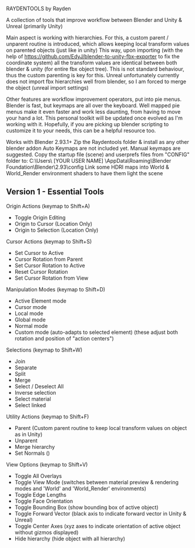 RAYDENTOOLS
by Rayden

A collection of tools that improve workflow between Blender and Unity & Unreal (primarily Unity)

Main aspect is working with hierarchies. For this, a custom parent / unparent routine is introduced, which allows keeping local transform values on parented objects (just like in unity)
This way, upon importing (with the help of https://github.com/EdyJ/blender-to-unity-fbx-exporter to fix the coordinate system) all the transform values are identical between both blender & unity (for entire fbx object tree). This is not standard behaviour, thus the custom parenting is key for this.
Unreal unfortunately currently does not import fbx hierarchies well from blender, so I am forced to merge the object (unreal import settings)

Other features are workflow improvement operators, put into pie menus. Blender is fast, but keymaps are all over the keyboard. Well mapped pie menus make it even faster and work less daunting, from having to move your hand a lot.
This personal toolkit will be updated once evolved as I'm working with it. Hopefully, if you are picking up blender scripting to customize it to your needs, this can be a helpful resource too.

Works with Blender 2.93.1+
Zip the Raydentools folder & install as any other blender addon
Auto Keymaps are not included yet. Manual keymaps are suggested.
Copy the startup file (scene) and userprefs files from "CONFIG" folder to:
C:\Users\ [YOUR USER NAME] \AppData\Roaming\Blender Foundation\Blender\2.93\config
Link some HDRI maps into World & World_Render environment shaders to have them light the scene

Version 1 - Essential Tools 
- 

Origin Actions
(keymap to Shift+A)
- Toggle Origin Editing
- Origin to Cursor (Location Only)
- Origin to Selection (Location Only)

Cursor Actions
(keymap to Shift+S)
- Set Cursor to Active
- Cursor Rotation from Parent
- Set Cursor Rotation to Active
- Reset Cursor Rotation
- Set Cursor Rotation from View

Manipulation Modes
(keymap to Shift+D)
- Active Element mode
- Cursor mode
- Local mode
- Global mode
- Normal mode
- Custom mode (auto-adapts to selected element)
(these adjust both rotation and position of "action centers")

Selections
(keymap to Shift+W)
- Join
- Separate
- Split
- Merge
- Select / Deselect All
- Inverse selection
- Select material
- Select linked

Utility Actions
(keymap to Shift+F)
- Parent (Custom parent routine to keep local transform values on object as in Unity)
- Unparent
- Merge hierarchy
- Set Normals ()

View Options
(keymap to Shift+V)
- Toggle All Overlays
- Toggle View Mode (switches between material preview & rendering modes and 'World' and 'World_Render' environments)
- Toggle Edge Lengths
- Toggle Face Orientation
- Toggle Bounding Box (show bounding box of active object)
- Toggle Forward Vector (black axis to indicate forward vector in Unity & Unreal)
- Toggle Center Axes (xyz axes to indicate orientation of active object without gizmos displayed)
- Hide hierarchy (hide object with all hierarchy)

